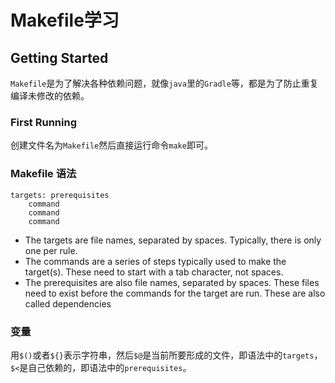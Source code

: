 # Makefile学习
## Getting Started
`Makefile`是为了解决各种依赖问题，就像`java`里的`Gradle`等，都是为了防止重复编译未修改的依赖。
### First Running
创建文件名为`Makefile`然后直接运行命令`make`即可。
### Makefile 语法
```
targets: prerequisites
	command
	command
	command
```
- The targets are file names, separated by spaces. Typically, there is only one per rule.
- The commands are a series of steps typically used to make the target(s). These need to start with a tab character, not spaces.
- The prerequisites are also file names, separated by spaces. These files need to exist before the commands for the target are run. These are also called dependencies
### 变量
用`$()`或者`${}`表示字符串，然后`$@`是当前所要形成的文件，即语法中的`targets`，`$<`是自己依赖的，即语法中的`prerequisites`。